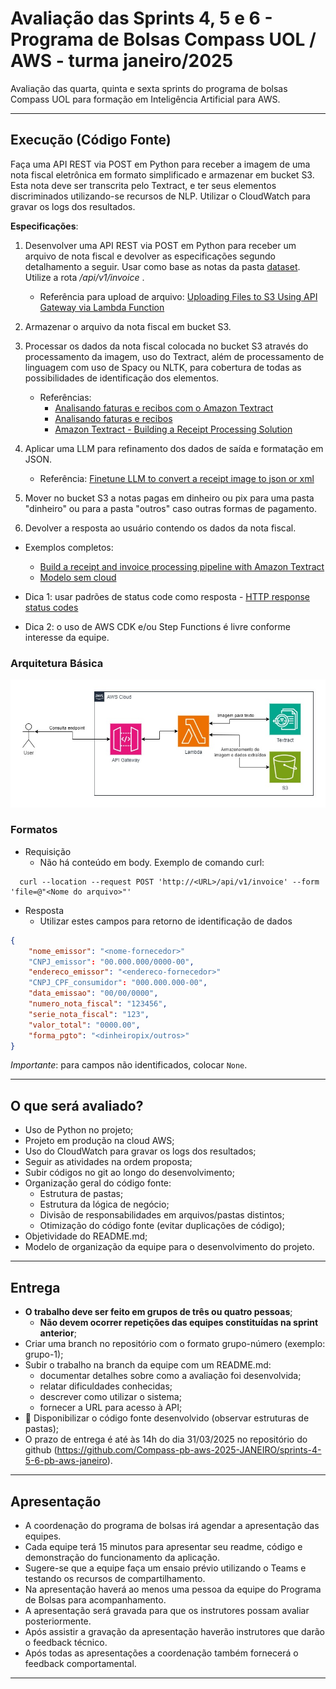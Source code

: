 # Avaliação das Sprints 4, 5 e 6 - Programa de Bolsas Compass UOL / AWS - turma janeiro/2025

Avaliação das quarta, quinta e sexta sprints do programa de bolsas Compass UOL para formação em Inteligência Artificial para AWS.

***

## Execução (Código Fonte)

Faça uma API REST via POST em Python para receber a imagem de uma nota fiscal eletrônica em formato simplificado e armazenar em bucket S3. Esta nota deve ser transcrita pelo Textract, e ter seus elementos discriminados utilizando-se recursos de NLP. Utilizar o CloudWatch para gravar os logs dos resultados.

**Especificações**:

1. Desenvolver uma API REST via POST em Python para receber um arquivo de nota fiscal e devolver as especificações segundo detalhamento a seguir. Usar como base as notas da pasta [dataset](<./dataset>). Utilize a rota _/api/v1/invoice_ .

   * Referência para upload de arquivo: [Uploading Files to S3 Using API Gateway via Lambda Function](https://medium.com/@vaishnavipolichetti/uploading-files-to-s3-using-api-gateway-via-lambda-function-57fb160f7b7c)
2. Armazenar o arquivo da nota fiscal em bucket S3.
3. Processar os dados da nota fiscal colocada no bucket S3 através do processamento da imagem, uso do Textract, além de processamento de linguagem com uso de Spacy ou NLTK, para cobertura de todas as possibilidades de identificação dos elementos.

   * Referências:
     * [Analisando faturas e recibos com o Amazon Textract](https://docs.aws.amazon.com/pt_br/textract/latest/dg/analyzing-document-expense.html)
     * [Analisando faturas e recibos](https://docs.aws.amazon.com/pt_br/textract/latest/dg/invoices-receipts.html)
     * [Amazon Textract - Building a Receipt Processing Solution](https://github.com/raminetinati/aws-demo-textract-receipts)
4. Aplicar uma LLM para refinamento dos dados de saída e formatação em JSON.
   * Referência: [Finetune LLM to convert a receipt image to json or xml](https://mychen76.medium.com/finetune-llm-to-convert-a-receipt-image-to-json-or-xml-3f9a6237e991)
5. Mover no bucket S3 a notas pagas em dinheiro ou pix para uma pasta "dinheiro" ou para a pasta "outros" caso outras formas de pagamento.
6. Devolver a resposta ao usuário contendo os dados da nota fiscal.

* Exemplos completos:
  * [Build a receipt and invoice processing pipeline with Amazon Textract](https://aws.amazon.com/pt/blogs/machine-learning/build-a-receipt-and-invoice-processing-pipeline-with-amazon-textract/)
  * [Modelo sem cloud](https://github.com/katanaml/sparrow)

* Dica 1: usar padrões de status code como resposta - [HTTP response status codes](https://developer.mozilla.org/en-US/docs/Web/HTTP/Status)
* Dica 2: o uso de AWS CDK e/ou Step Functions é livre conforme interesse da equipe.

### Arquitetura Básica

![post-v1-tts](./assets/sprints_4-5-6.jpg)

### Formatos

* Requisição
  * Não há conteúdo em body. Exemplo de comando curl:
  
```shell
  curl --location --request POST 'http://<URL>/api/v1/invoice' --form 'file=@"<Nome do arquivo>"'
```

* Resposta
  * Utilizar estes campos para retorno de identificação de dados
  
```json
{
    "nome_emissor": "<nome-fornecedor>"
    "CNPJ_emissor": "00.000.000/0000-00",
    "endereco_emissor": "<endereco-fornecedor>"
    "CNPJ_CPF_consumidor": "000.000.000-00",
    "data_emissao": "00/00/0000",
    "numero_nota_fiscal": "123456",
    "serie_nota_fiscal": "123",
    "valor_total": "0000.00",
    "forma_pgto": "<dinheiropix/outros>"
}
```

_Importante_: para campos não identificados, colocar ``None``.

***

## O que será avaliado?

* Uso de Python no projeto;
* Projeto em produção na cloud AWS;
* Uso do CloudWatch para gravar os logs dos resultados;
* Seguir as atividades na ordem proposta;
* Subir códigos no git ao longo do desenvolvimento;
* Organização geral do código fonte:
  * Estrutura de pastas;
  * Estrutura da lógica de negócio;
  * Divisão de responsabilidades em arquivos/pastas distintos;
  * Otimização do código fonte (evitar duplicações de código);
* Objetividade do README.md;
* Modelo de organização da equipe para o desenvolvimento do projeto.

***

## Entrega

* **O trabalho deve ser feito em grupos de três ou quatro pessoas**;
  * **Não devem ocorrer repetições das equipes constituídas na sprint anterior**;
* Criar uma branch no repositório com o formato grupo-número (exemplo: grupo-1);
* Subir o trabalho na branch da equipe com um README.md:
  * documentar detalhes sobre como a avaliação foi desenvolvida;
  * relatar dificuldades conhecidas;
  * descrever como utilizar o sistema;
  * fornecer a URL para acesso à API;
* 🔨 Disponibilizar o código fonte desenvolvido (observar estruturas de pastas);
* O prazo de entrega é até às 14h do dia 31/03/2025 no repositório do github (<https://github.com/Compass-pb-aws-2025-JANEIRO/sprints-4-5-6-pb-aws-janeiro>).

***

## Apresentação

* A coordenação do programa de bolsas irá agendar a apresentação das equipes.
* Cada equipe terá 15 minutos para apresentar seu readme, código e demonstração do funcionamento da aplicação.
* Sugere-se que a equipe faça um ensaio prévio utilizando o Teams e testando os recursos de compartilhamento.
* Na apresentação haverá ao menos uma pessoa da equipe do Programa de Bolsas para acompanhamento.
* A apresentação será gravada para que os instrutores possam avaliar posteriormente.
* Após assistir a gravação da apresentação haverão instrutores que darão o feedback técnico.
* Após todas as apresentações a coordenação também fornecerá o feedback comportamental.

***
